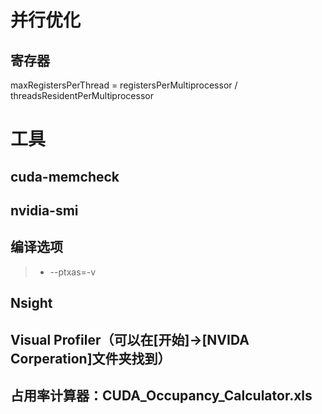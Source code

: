 # 并行优化

## 寄存器
maxRegistersPerThread = registersPerMultiprocessor / threadsResidentPerMultiprocessor

# 工具

## cuda-memcheck

## nvidia-smi

## 编译选项
> * --ptxas=-v

## Nsight

## Visual Profiler（可以在[开始]->[NVIDA Corperation]文件夹找到）

## 占用率计算器：CUDA_Occupancy_Calculator.xls

